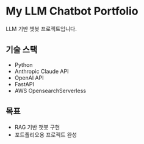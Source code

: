 # My LLM Chatbot Portfolio

LLM 기반 챗봇 프로젝트입니다.

## 기술 스택
- Python
- Anthropic Claude API
- OpenAI API
- FastAPI
- AWS OpensearchServerless

## 목표
- RAG 기반 챗봇 구현
- 포트폴리오용 프로젝트 완성